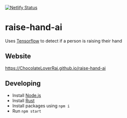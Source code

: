 [![Netlify Status](https://api.netlify.com/api/v1/badges/04274d2c-81e6-44af-b1b3-1a945fc80d9e/deploy-status)](https://app.netlify.com/sites/pose-nav/deploys)
# raise-hand-ai
Uses [Tensorflow](https://github.com/tensorflow/tfjs-models/tree/master/pose-detection#pose-detection) to detect if a person is raising their hand

## Website
https://ChocolateLoverRaj.github.io/raise-hand-ai

## Developing
- Install [Node.js](https://nodejs.org)
- Install [Rust](https://www.rust-lang.org/)
- Install packages using `npm i`
- Run `npm start`
